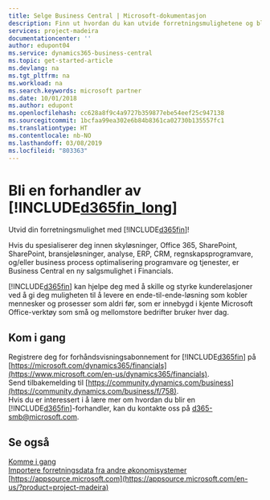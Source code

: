 ```yaml
---
title: Selge Business Central | Microsoft-dokumentasjon
description: Finn ut hvordan du kan utvide forretningsmulighetene og bli en Microsoft-partnere og Business Central-forhandler.
services: project-madeira
documentationcenter: ''
author: edupont04
ms.service: dynamics365-business-central
ms.topic: get-started-article
ms.devlang: na
ms.tgt_pltfrm: na
ms.workload: na
ms.search.keywords: microsoft partner
ms.date: 10/01/2018
ms.author: edupont
ms.openlocfilehash: cc628a8f9c4a9727b359877ebe54eef25c947138
ms.sourcegitcommit: 1bcfaa99ea302e6b84b8361ca02730b135557fc1
ms.translationtype: HT
ms.contentlocale: nb-NO
ms.lasthandoff: 03/08/2019
ms.locfileid: "803363"
---
```

# <a name="become-a-reseller-of-included365finlongincludesd365finlongmdmd"></a>Bli en forhandler av [!INCLUDE[d365fin_long](includes/d365fin_long_md.md)]
Utvid din forretningsmulighet med [!INCLUDE[d365fin](includes/d365fin_md.md)]!  

Hvis du spesialiserer deg innen skyløsninger, Office 365, SharePoint, SharePoint, bransjeløsninger, analyse, ERP, CRM, regnskapsprogramvare, og/eller business process optimalisering programvare og tjenester, er Business Central en ny salgsmulighet i Financials.   

[!INCLUDE[d365fin](includes/d365fin_md.md)] kan hjelpe deg med å skille og styrke kunderelasjoner ved å gi deg muligheten til å levere en ende-til-ende-løsning som kobler mennesker og prosesser som aldri før, som er innebygd i kjente Microsoft Office-verktøy som små og mellomstore bedrifter bruker hver dag.  

## <a name="get-started"></a>Kom i gang
Registrere deg for forhåndsvisningsabonnement for [!INCLUDE[d365fin](includes/d365fin_md.md)] på [https://microsoft.com/dynamics365/financials](https://www.microsoft.com/en-us/dynamics365/financials).  
Send tilbakemelding til [https://community.dynamics.com/business](https://community.dynamics.com/business/f/758).  
Hvis du er interessert i å lære mer om hvordan du blir en [!INCLUDE[d365fin](includes/d365fin_md.md)]-forhandler, kan du kontakte oss på [d365-smb@microsoft.com](mailto:d365-smb@microsoft.com).  

## <a name="see-also"></a>Se også
[Komme i gang](product-get-started.md)  
[Importere forretningsdata fra andre økonomisystemer](across-import-data-configuration-packages.md)  
[https://appsource.microsoft.com](https://appsource.microsoft.com/en-us/?product=project-madeira)  
